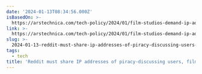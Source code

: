 ```yaml
---
date: '2024-01-13T08:34:56.000Z'
isBasedOn: >-
  https://arstechnica.com/tech-policy/2024/01/film-studios-demand-ip-addresses-of-people-who-discussed-piracy-on-reddit/
link: >-
  https://arstechnica.com/tech-policy/2024/01/film-studios-demand-ip-addresses-of-people-who-discussed-piracy-on-reddit/
slug: >-
  2024-01-13-reddit-must-share-ip-addresses-of-piracy-discussing-users-film-studios-say
tags:
  - tech
title: 'Reddit must share IP addresses of piracy-discussing users, film studios say'
---
```


